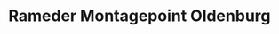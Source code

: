 ---
title: "Rameder Montagepoint Oldenburg"
url: /rastede/rameder-montagepoint-oldenburg/
shop: Autowerkstatt
---